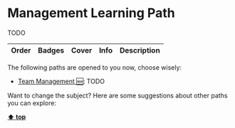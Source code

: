 [//]: # (Auto generated file from templates)

# Management Learning Path

TODO

| Order | Badges | Cover | Info | Description |
| --- | --- | --- | --- | --- |

The following paths are opened to you now, choose wisely:

- [Team Management :new:](./content/paths/team-management.md): TODO


Want to change the subject? Here are some suggestions about other paths you can explore:


[**⬆ top**](#management-learning-path)
